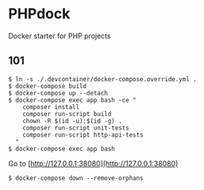 # PHPdock

Docker starter for PHP projects

## 101

```shell
$ ln -s ./.devcontainer/docker-compose.override.yml .
$ docker-compose build
$ docker-compose up --detach
$ docker-compose exec app bash -ce "
    composer install
    composer run-script build
    chown -R $(id -u):$(id -g) .
    composer run-script unit-tests
    composer run-script http-api-tests
  "
$ docker-compose exec app bash
```

Go to [http://127.0.0.1:38080](http://127.0.0.1:38080)

```shell
$ docker-compose down --remove-orphans
```
